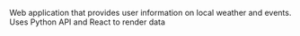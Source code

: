 Web application that provides user information on local weather and events.
Uses Python API and React to render data